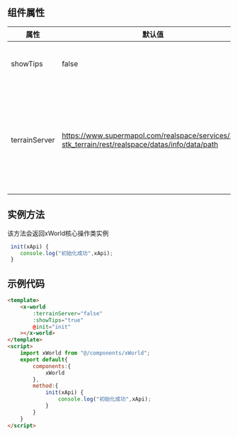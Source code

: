 <!--
 * @Autor: liu_x25@ecidi.com
 * @Date: 2021-11-01 16:23:22
 * @LastEditors: liu_x25@ecidi.com
 * @LastEditTime: 2021-11-02 11:36:43
 * @Description: 
-->

## 组件属性

|  属性  | 默认值  | 描述  |
|  ----  | ----   |----  |
| showTips   | false  | 是否显示比例尺 |
| terrainServer   | https://www.supermapol.com/realspace/services/3D-stk_terrain/rest/realspace/datas/info/data/path  | 地形服务地址(设置为false则不加载地形) |

## 实例方法

该方法会返回xWorld核心操作类实例
```javascript
 init(xApi) {
    console.log("初始化成功",xApi);
 }
```



## 示例代码
```html
<template>
    <x-world 
        :terrainServer="false"
        :showTips="true"
        @init="init"
    ></x-world>
</template>
<script>
    import xWorld from "@/components/xWorld";
    export default{
        components:{
            xWorld
        },
        method:{
            init(xApi) {
                console.log("初始化成功",xApi);
            }
        }
    }
</script>
```